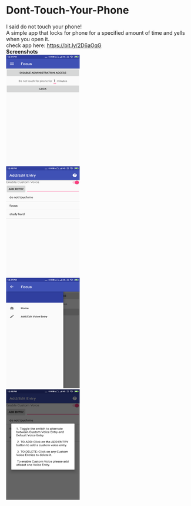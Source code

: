 # Dont-Touch-Your-Phone
I said do not touch your phone!<br>
A simple app that locks for phone for a specified amount of time and yells when you open it. <br>
check app here: https://bit.ly/2D6aOqG<br>
**Screenshots**<br>
<img src=ScreenShots/1.png width="200" height="300"><br>
<img src=ScreenShots/2.png width="200" height="300"><br>
<img src=ScreenShots/3.png width="200" height="300"><br>
<img src=ScreenShots/4.png width="200" height="300"><br>
